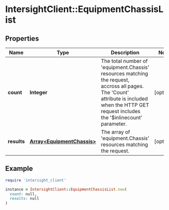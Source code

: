 # IntersightClient::EquipmentChassisList

## Properties

| Name | Type | Description | Notes |
| ---- | ---- | ----------- | ----- |
| **count** | **Integer** | The total number of &#39;equipment.Chassis&#39; resources matching the request, accross all pages. The &#39;Count&#39; attribute is included when the HTTP GET request includes the &#39;$inlinecount&#39; parameter. | [optional] |
| **results** | [**Array&lt;EquipmentChassis&gt;**](EquipmentChassis.md) | The array of &#39;equipment.Chassis&#39; resources matching the request. | [optional] |

## Example

```ruby
require 'intersight_client'

instance = IntersightClient::EquipmentChassisList.new(
  count: null,
  results: null
)
```

